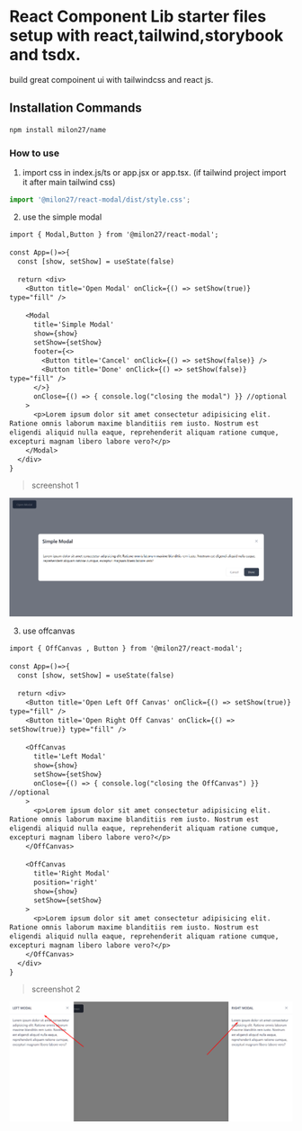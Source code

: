 # React Component Lib starter files setup with react,tailwind,storybook and tsdx.

build great compoinent ui with tailwindcss and react js.

## Installation Commands

```bash
npm install milon27/name
```

### How to use

1. import css in index.js/ts or app.jsx or app.tsx. (if tailwind project import it after main tailwind css)

```ts
import '@milon27/react-modal/dist/style.css';
```
2. use the simple modal

```tsx
import { Modal,Button } from '@milon27/react-modal';

const App=()=>{
  const [show, setShow] = useState(false)

  return <div>
    <Button title='Open Modal' onClick={() => setShow(true)} type="fill" />

    <Modal
      title='Simple Modal'
      show={show}
      setShow={setShow}
      footer={<>
        <Button title='Cancel' onClick={() => setShow(false)} />
        <Button title='Done' onClick={() => setShow(false)} type="fill" />
      </>}
      onClose={() => { console.log("closing the modal") }} //optional
    >
      <p>Lorem ipsum dolor sit amet consectetur adipisicing elit. Ratione omnis laborum maxime blanditiis rem iusto. Nostrum est eligendi aliquid nulla eaque, reprehenderit aliquam ratione cumque, excepturi magnam libero labore vero?</p>
    </Modal>
  </div>
}

```

> screenshot 1

![screenshot](screenshot.png)

3. use offcanvas

```tsx
import { OffCanvas , Button } from '@milon27/react-modal';

const App=()=>{
  const [show, setShow] = useState(false)

  return <div>
    <Button title='Open Left Off Canvas' onClick={() => setShow(true)} type="fill" />
    <Button title='Open Right Off Canvas' onClick={() => setShow(true)} type="fill" />

    <OffCanvas
      title='Left Modal'
      show={show}
      setShow={setShow}
      onClose={() => { console.log("closing the OffCanvas") }} //optional
    >
      <p>Lorem ipsum dolor sit amet consectetur adipisicing elit. Ratione omnis laborum maxime blanditiis rem iusto. Nostrum est eligendi aliquid nulla eaque, reprehenderit aliquam ratione cumque, excepturi magnam libero labore vero?</p>
    </OffCanvas>

    <OffCanvas
      title='Right Modal'
      position='right'
      show={show}
      setShow={setShow}
    >
      <p>Lorem ipsum dolor sit amet consectetur adipisicing elit. Ratione omnis laborum maxime blanditiis rem iusto. Nostrum est eligendi aliquid nulla eaque, reprehenderit aliquam ratione cumque, excepturi magnam libero labore vero?</p>
    </OffCanvas>
  </div>
}

```

> screenshot 2

![screenshot](screenshot-canvas.png)
